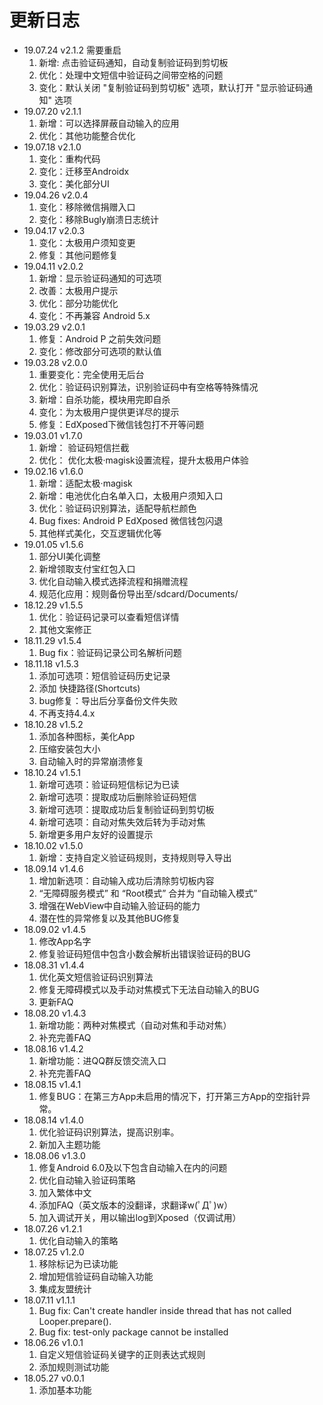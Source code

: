 # 更新日志
- 19.07.24 v2.1.2 需要重启
  1. 新增: 点击验证码通知，自动复制验证码到剪切板
  2. 优化：处理中文短信中验证码之间带空格的问题
  3. 变化：默认关闭 "复制验证码到剪切板" 选项，默认打开 "显示验证码通知" 选项
- 19.07.20 v2.1.1
  1. 新增：可以选择屏蔽自动输入的应用
  2. 优化：其他功能整合优化
- 19.07.18 v2.1.0
  1. 变化：重构代码
  2. 变化：迁移至Androidx
  3. 变化：美化部分UI
- 19.04.26 v2.0.4
  1. 变化：移除微信捐赠入口
  2. 变化：移除Bugly崩溃日志统计
- 19.04.17 v2.0.3
  1. 变化：太极用户须知变更
  2. 修复：其他问题修复
- 19.04.11 v2.0.2
  1. 新增：显示验证码通知的可选项
  2. 改善：太极用户提示
  3. 优化：部分功能优化
  4. 变化：不再兼容 Android 5.x
- 19.03.29 v2.0.1
  1. 修复：Android P 之前失效问题
  2. 变化：修改部分可选项的默认值
- 19.03.28 v2.0.0
  1. 重要变化：完全使用无后台
  2. 优化：验证码识别算法，识别验证码中有空格等特殊情况
  3. 新增：自杀功能，模块用完即自杀
  4. 变化：为太极用户提供更详尽的提示
  5. 修复：EdXposed下微信钱包打不开等问题
- 19.03.01 v1.7.0
  1. 新增： 验证码短信拦截
  2. 优化： 优化太极·magisk设置流程，提升太极用户体验
- 19.02.16 v1.6.0
  1. 新增：适配太极·magisk
  2. 新增：电池优化白名单入口，太极用户须知入口
  3. 优化：验证码识别算法，适配导航栏颜色
  4. Bug fixes: Android P EdXposed 微信钱包闪退
  5. 其他样式美化，交互逻辑优化等
- 19.01.05 v1.5.6
  1. 部分UI美化调整
  2. 新增领取支付宝红包入口
  3. 优化自动输入模式选择流程和捐赠流程
  4. 规范化应用：规则备份导出至/sdcard/Documents/
- 18.12.29 v1.5.5
  1. 优化：验证码记录可以查看短信详情
  2. 其他文案修正
- 18.11.29 v1.5.4
  1. Bug fix：验证码记录公司名解析问题
- 18.11.18 v1.5.3
  1. 添加可选项：短信验证码历史记录
  2. 添加 快捷路径(Shortcuts)
  3. bug修复：导出后分享备份文件失败
  4. 不再支持4.4.x
- 18.10.28 v1.5.2
  1. 添加各种图标，美化App
  2. 压缩安装包大小
  3. 自动输入时的异常崩溃修复
- 18.10.24 v1.5.1
  1. 新增可选项：验证码短信标记为已读
  2. 新增可选项：提取成功后删除验证码短信
  3. 新增可选项：提取成功后复制验证码到剪切板
  4. 新增可选项：自动对焦失效后转为手动对焦
  5. 新增更多用户友好的设置提示
- 18.10.02 v1.5.0
  1. 新增：支持自定义验证码规则，支持规则导入导出
- 18.09.14 v1.4.6
  1. 增加新选项：自动输入成功后清除剪切板内容
  2. “无障碍服务模式” 和 “Root模式” 合并为 “自动输入模式”
  3. 增强在WebView中自动输入验证码的能力
  4. 潜在性的异常修复以及其他BUG修复
- 18.09.02 v1.4.5
  1. 修改App名字
  2. 修复验证码短信中包含小数会解析出错误验证码的BUG
- 18.08.31 v1.4.4
  1. 优化英文短信验证码识别算法
  2. 修复无障碍模式以及手动对焦模式下无法自动输入的BUG
  3. 更新FAQ
- 18.08.20 v1.4.3
  1. 新增功能：两种对焦模式（自动对焦和手动对焦）
  2. 补充完善FAQ
- 18.08.16 v1.4.2
  1. 新增功能：进QQ群反馈交流入口
  2. 补充完善FAQ
- 18.08.15 v1.4.1
  1. 修复BUG：在第三方App未启用的情况下，打开第三方App的空指针异常。
- 18.08.14 v1.4.0
  1. 优化验证码识别算法，提高识别率。
  2. 新加入主题功能
- 18.08.06 v1.3.0
  1. 修复Android 6.0及以下包含自动输入在内的问题
  2. 优化自动输入验证码策略
  3. 加入繁体中文
  4. 添加FAQ（英文版本的没翻译，求翻译w(ﾟДﾟ)w）
  5. 加入调试开关，用以输出log到Xposed（仅调试用）
- 18.07.26 v1.2.1
  1. 优化自动输入的策略
- 18.07.25 v1.2.0
  1. 移除标记为已读功能
  2. 增加短信验证码自动输入功能
  3. 集成友盟统计
- 18.07.11 v1.1.1
  1. Bug fix: Can't create handler inside thread that has not called Looper.prepare().
  2. Bug fix: test-only package cannot be installed
- 18.06.26 v1.0.1 
  1. 自定义短信验证码关键字的正则表达式规则
  2. 添加规则测试功能
- 18.05.27 v0.0.1 
  1. 添加基本功能